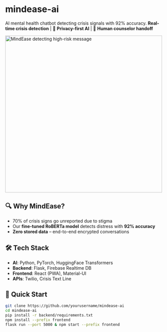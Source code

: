 # mindease-ai
AI mental health chatbot detecting crisis signals with 92% accuracy. 
**Real-time crisis detection** | 🤖 **Privacy-first AI** | 💬 **Human counselor handoff**  

<img src="assets/demo.gif" width="500" alt="MindEase detecting high-risk message">  

## 🔍 Why MindEase?  
- 70% of crisis signs go unreported due to stigma  
- Our **fine-tuned RoBERTa model** detects distress with **92% accuracy**  
- **Zero stored data** – end-to-end encrypted conversations  

## 🛠️ Tech Stack  
- **AI**: Python, PyTorch, HuggingFace Transformers  
- **Backend**: Flask, Firebase Realtime DB  
- **Frontend**: React (PWA), Material-UI  
- **APIs**: Twilio, Crisis Text Line  

## 🚀 Quick Start  
```bash
git clone https://github.com/yourusername/mindease-ai  
cd mindease-ai  
pip install -r backend/requirements.txt  
npm install --prefix frontend  
flask run --port 5000 & npm start --prefix frontend  
